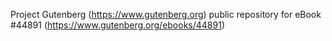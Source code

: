 Project Gutenberg (https://www.gutenberg.org) public repository for eBook #44891 (https://www.gutenberg.org/ebooks/44891)
